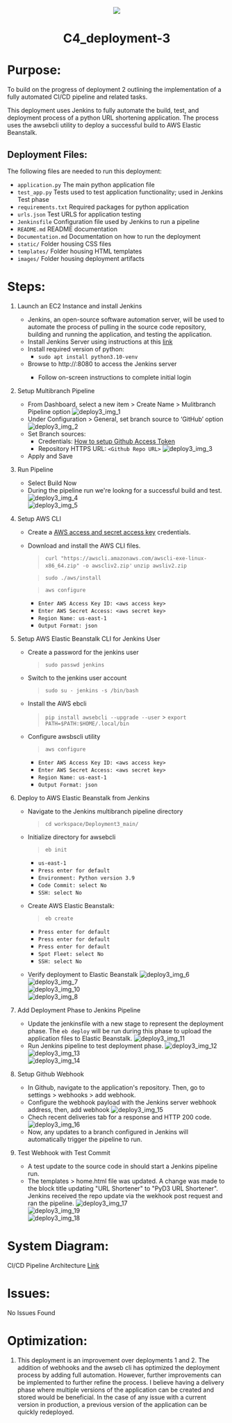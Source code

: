 <p align="center">
<img src="https://github.com/kura-labs-org/kuralabs_deployment_1/blob/main/Kuralogo.png">
</p>
<h1 align="center">C4_deployment-3<h1>

# Purpose:

To build on the progress of deployment 2 outlining the implementation of a fully automated CI/CD pipeline and related tasks.

This deployment uses Jenkins to fully automate the build, test, and deployment process of a python URL shortening application. The process uses the awsebcli utility to deploy a successful build to AWS Elastic Beanstalk.

## Deployment Files:

The following files are needed to run this deployment:

- `application.py` The main python application file
- `test_app.py` Tests used to test application functionality; used in Jenkins Test phase
- `requirements.txt` Required packages for python application
- `urls.json` Test URLS for application testing
- `Jenkinsfile` Configuration file used by Jenkins to run a pipeline
- `README.md` README documentation
- `Documentation.md` Documentation on how to run the deployment
- `static/` Folder housing CSS files
- `templates/` Folder housing HTML templates
- `images/` Folder housing deployment artifacts

# Steps:

1.  Launch an EC2 Instance and install Jenkins

    - Jenkins, an open-source software automation server, will be used to automate the process of pulling in the source code repository, building and running the application, and testing the application.
    - Install Jenkins Server using instructions at this [link](https://pkg.jenkins.io/debian/)
    - Install required version of python:
      - `sudo apt install python3.10-venv`
    - Browse to http://<instance public IP>:8080 to access the Jenkins server
      - Follow on-screen instructions to complete initial login

2.  Setup Multibranch Pipeline

    - From Dashboard, select a new item > Create Name > Mulitbranch Pipeline option
      ![deploy3_img_1](images/deploy3_img_1.png)<br>
    - Under Configuration > General, set branch source to ‘GitHub’ option
      ![deploy3_img_2](images/deploy3_img_2.png)<br>
    - Set Branch sources:
      - Credentials: [How to setup Github Access Token](https://docs.github.com/en/enterprise-server@3.8/authentication/keeping-your-account-and-data-secure/managing-your-personal-access-tokens)
      - Repository HTTPS URL: `<Github Repo URL>`
        ![deploy3_img_3](images/deploy3_img_3.png)<br>
    - Apply and Save

3.  Run Pipeline

    - Select Build Now
    - During the pipeline run we're lookng for a successful build and test.
      ![deploy3_img_4](images/deploy3_img_4.png)<br>
      ![deploy3_img_5](images/deploy3_img_5.png)<br>

4.  Setup AWS CLI

    - Create a [AWS access and secret access key](https://docs.aws.amazon.com/IAM/latest/UserGuide/id_credentials_access-keys.html#Using_CreateAccessKey) credentials.
    - Download and install the AWS CLI files.

      > `curl "https://awscli.amazonaws.com/awscli-exe-linux-x86_64.zip" -o awscliv2.zip'` `unzip awsliv2.zip`

      > `sudo ./aws/install`

      > `aws configure`

      - `Enter AWS Access Key ID: <aws access key>`
      - `Enter AWS Secret Access: <aws secret key>`
      - `Region Name: us-east-1`
      - `Output Format: json`

5.  Setup AWS Elastic Beanstalk CLI for Jenkins User

    - Create a password for the jenkins user
      > `sudo passwd jenkins`
    - Switch to the jenkins user account
      > `sudo su - jenkins -s /bin/bash`
    - Install the AWS ebcli
      > `pip install awsebcli --upgrade --user` > `export PATH=$PATH:$HOME/.local/bin`
    - Configure awsbscli utility
      > `aws configure`
      - `Enter AWS Access Key ID: <aws access key>`
      - `Enter AWS Secret Access: <aws secret key>`
      - `Region Name: us-east-1`
      - `Output Format: json`

6.  Deploy to AWS Elastic Beanstalk from Jenkins

    - Navigate to the Jenkins multibranch pipeline directory
      > `cd workspace/Deployment3_main/`
    - Initialize directory for awsebcli
      > `eb init`
      - `us-east-1`
      - `Press enter for default`
      - `Environment: Python version 3.9`
      - `Code Commit: select No`
      - `SSH: select No`
    - Create AWS Elastic Beanstalk:

      > `eb create`

      - `Press enter for default`
      - `Press enter for default`
      - `Press enter for default`
      - `Spot Fleet: select No`
      - `SSH: select No`

    - Verify deployment to Elastic Beanstalk
      ![deploy3_img_6](images/deploy3_img_6.png)<br>
      ![deploy3_img_7](images/deploy3_img_7.png)<br>
      ![deploy3_img_10](images/deploy3_img_10.png)<br>
      ![deploy3_img_8](images/deploy3_img_8.png)<br>

7.  Add Deployment Phase to Jenkins Pipeline

    - Update the jenkinsfile with a new stage to represent the deployment phase. The `eb deploy` will be run during this phase to upload the application files to Elastic Beanstalk.
      ![deploy3_img_11](images/deploy3_img_11.png)<br>
    - Run Jenkins pipeline to test deployment phase.
      ![deploy3_img_12](images/deploy3_img_12.png)<br>
      ![deploy3_img_13](images/deploy3_img_13.png)<br>
      ![deploy3_img_14](images/deploy3_img_14.png)<br>

8.  Setup Github Webhook

    - In Github, navigate to the application's repository. Then, go to settings > webhooks > add webhook.
    - Configure the webhook payload with the Jenkins server webhook address, then, add webhook
      ![deploy3_img_15](images/deploy3_img_15.png)<br>
    - Chech recent deliveries tab for a response and HTTP 200 code.
      ![deploy3_img_16](images/deploy3_img_16.png)<br>
    - Now, any updates to a branch configured in Jenkins will automatically trigger the pipeline to run.

9.  Test Webhook with Test Commit
    - A test update to the source code in should start a Jenkins pipeline run.
    - The templates > home.html file was updated. A change was made to the block title updating "URL Shortener" to "PyD3 URL Shortener". Jenkins received the repo update via the wekhook post request and ran the pipeline.
      ![deploy3_img_17](images/deploy3_img_17.png)<br>
      ![deploy3_img_19](images/deploy3_img_19.png)<br>
      ![deploy3_img_18](images/deploy3_img_18.png)<br>

# System Diagram:

CI/CD Pipeline Architecture [Link](https://github.com/kaedmond24/python_url_shortener_app_deployment_3/blob/main/c4_deployment_3.png)

# Issues:

No Issues Found

# Optimization:

1. This deployment is an improvement over deployments 1 and 2. The addition of webhooks and the awseb cli has optimized the deployment process by adding full automation. However, further improvements can be implemented to further refine the process. I believe having a delivery phase where multiple versions of the application can be created and stored would be beneficial. In the case of any issue with a current version in production, a previous version of the application can be quickly redeployed.
